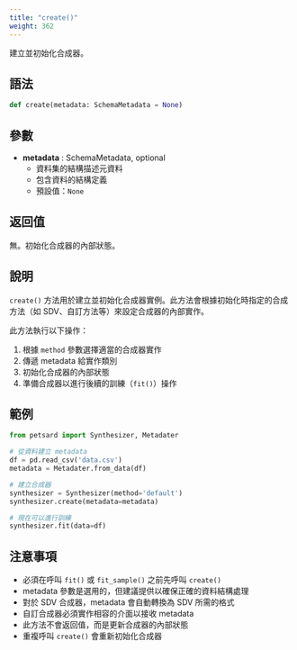 ```yaml
---
title: "create()"
weight: 362
---
```


建立並初始化合成器。

## 語法

```python
def create(metadata: SchemaMetadata = None)
```

## 參數

- **metadata** : SchemaMetadata, optional
    - 資料集的結構描述元資料
    - 包含資料的結構定義
    - 預設值：`None`

## 返回值

無。初始化合成器的內部狀態。

## 說明

`create()` 方法用於建立並初始化合成器實例。此方法會根據初始化時指定的合成方法（如 SDV、自訂方法等）來設定合成器的內部實作。

此方法執行以下操作：
1. 根據 `method` 參數選擇適當的合成器實作
2. 傳遞 metadata 給實作類別
3. 初始化合成器的內部狀態
4. 準備合成器以進行後續的訓練（`fit()`）操作

## 範例

```python
from petsard import Synthesizer, Metadater

# 從資料建立 metadata
df = pd.read_csv('data.csv')
metadata = Metadater.from_data(df)

# 建立合成器
synthesizer = Synthesizer(method='default')
synthesizer.create(metadata=metadata)

# 現在可以進行訓練
synthesizer.fit(data=df)
```

## 注意事項

- 必須在呼叫 `fit()` 或 `fit_sample()` 之前先呼叫 `create()`
- metadata 參數是選用的，但建議提供以確保正確的資料結構處理
- 對於 SDV 合成器，metadata 會自動轉換為 SDV 所需的格式
- 自訂合成器必須實作相容的介面以接收 metadata
- 此方法不會返回值，而是更新合成器的內部狀態
- 重複呼叫 `create()` 會重新初始化合成器